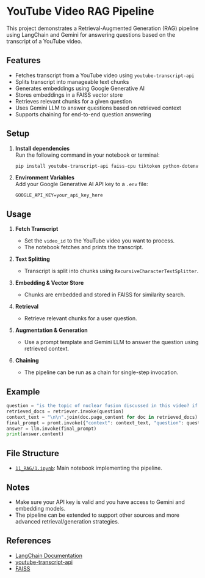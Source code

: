 # YouTube Video RAG Pipeline

This project demonstrates a Retrieval-Augmented Generation (RAG) pipeline using LangChain and Gemini for answering questions based on the transcript of a YouTube video.

## Features

- Fetches transcript from a YouTube video using `youtube-transcript-api`
- Splits transcript into manageable text chunks
- Generates embeddings using Google Generative AI
- Stores embeddings in a FAISS vector store
- Retrieves relevant chunks for a given question
- Uses Gemini LLM to answer questions based on retrieved context
- Supports chaining for end-to-end question answering

## Setup

1. **Install dependencies**  
   Run the following command in your notebook or terminal:
   ```sh
   pip install youtube-transcript-api faiss-cpu tiktoken python-dotenv
   ```

2. **Environment Variables**  
   Add your Google Generative AI API key to a `.env` file:
   ```
   GOOGLE_API_KEY=your_api_key_here
   ```

## Usage

1. **Fetch Transcript**
   - Set the `video_id` to the YouTube video you want to process.
   - The notebook fetches and prints the transcript.

2. **Text Splitting**
   - Transcript is split into chunks using `RecursiveCharacterTextSplitter`.

3. **Embedding & Vector Store**
   - Chunks are embedded and stored in FAISS for similarity search.

4. **Retrieval**
   - Retrieve relevant chunks for a user question.

5. **Augmentation & Generation**
   - Use a prompt template and Gemini LLM to answer the question using retrieved context.

6. **Chaining**
   - The pipeline can be run as a chain for single-step invocation.

## Example

```python
question = "is the topic of nuclear fusion discussed in this video? if yes then what was discussed"
retrieved_docs = retriever.invoke(question)
context_text = "\n\n".join(doc.page_content for doc in retrieved_docs)
final_prompt = promt.invoke({"context": context_text, "question": question})
answer = llm.invoke(final_prompt)
print(answer.content)
```

## File Structure

- [`11_RAG/1.ipynb`](11_RAG/1.ipynb): Main notebook implementing the pipeline.

## Notes

- Make sure your API key is valid and you have access to Gemini and embedding models.
- The pipeline can be extended to support other sources and more advanced retrieval/generation strategies.

## References

- [LangChain Documentation](https://python.langchain.com/)
- [youtube-transcript-api](https://github.com/jdepoix/youtube-transcript-api)
- [FAISS](https://github.com/facebookresearch/faiss)
